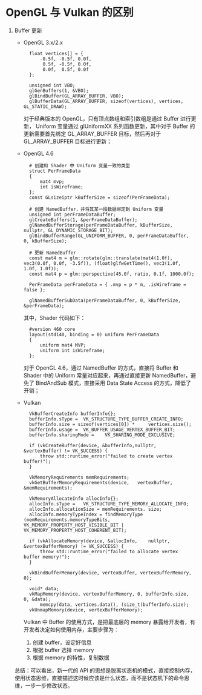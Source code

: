 # OpenGL 与 Vulkan 的区别

1. Buffer 更新
    * OpenGL 3.x/2.x

            float vertices[] = {
                -0.5f, -0.5f, 0.0f,
                 0.5f, -0.5f, 0.0f,
                 0.0f,  0.5f, 0.0f
            };

            unsigned int VBO;
            glGenBuffers(1, &VBO);
            glBindBuffer(GL_ARRAY_BUFFER, VBO);
            glBufferData(GL_ARRAY_BUFFER, sizeof(vertices), vertices, GL_STATIC_DRAW);

        对于经典版本的 OpenGL，只有顶点数组和索引数组是通过 Buffer 进行更新， Uniform 变量通过 glUniformXX 系列函数更新，其中对于 Buffer 的更新需要首先绑定 GL_ARRAY_BUFFER 目标，然后再对于 GL_ARRAY_BUFFER 目标进行更新；
    * OpenGL 4.6

            # 创建和 Shader 中 Uniform 变量一致的类型
            struct PerFrameData
            {
            	mat4 mvp;
            	int isWireframe;
            };
            const GLsizeiptr kBufferSize = sizeof(PerFrameData);

            # 创建 NamedBuffer，并将其某一段数据绑定到 Uniform 变量
            unsigned int perFrameDataBuffer;
	        glCreateBuffers(1, &perFrameDataBuffer);
	        glNamedBufferStorage(perFrameDataBuffer, kBufferSize, nullptr, GL_DYNAMIC_STORAGE_BIT);
	        glBindBufferRange(GL_UNIFORM_BUFFER, 0, perFrameDataBuffer, 0, kBufferSize);

            # 更新 NamedBuffer
            const mat4 m = glm::rotate(glm::translate(mat4(1.0f), vec3(0.0f, 0.0f, -3.5f)), (float)glfwGetTime(), vec3(1.0f, 1.0f, 1.0f));
		    const mat4 p = glm::perspective(45.0f, ratio, 0.1f, 1000.0f);

		    PerFrameData perFrameData = { .mvp = p * m, .isWireframe = false };

		    glNamedBufferSubData(perFrameDataBuffer, 0, kBufferSize, &perFrameData);

        其中，Shader 代码如下：

            #version 460 core
            layout(std140, binding = 0) uniform PerFrameData
            {
            	uniform mat4 MVP;
            	uniform int isWireframe;
            };
            
        对于 OpenGL 4.6，通过 NamedBuffer 的方式，直接将 Buffer 和 Shader 中的 Uniform 常量对应起来，再通过直接更新 NamedBuffer，避免了 BindAndSub 模式，直接采用 Data State Access 的方式，降低了开销；
    * Vulkan

            VkBufferCreateInfo bufferInfo{};
            bufferInfo.sType =  VK_STRUCTURE_TYPE_BUFFER_CREATE_INFO;
            bufferInfo.size = sizeof(vertices[0]) *     vertices.size();
            bufferInfo.usage =  VK_BUFFER_USAGE_VERTEX_BUFFER_BIT;
            bufferInfo.sharingMode =    VK_SHARING_MODE_EXCLUSIVE;

            if (vkCreateBuffer(device, &bufferInfo,nullptr, &vertexBuffer) != VK_SUCCESS) {
                throw std::runtime_error("failed to create vertex buffer!");
            }

            VkMemoryRequirements memRequirements;
            vkGetBufferMemoryRequirements(device,   vertexBuffer, &memRequirements);

            VkMemoryAllocateInfo allocInfo{};
            allocInfo.sType =   VK_STRUCTURE_TYPE_MEMORY_ALLOCATE_INFO;
            allocInfo.allocationSize = memRequirements. size;
            allocInfo.memoryTypeIndex = findMemoryType  (memRequirements.memoryTypeBits,  VK_MEMORY_PROPERTY_HOST_VISIBLE_BIT |    VK_MEMORY_PROPERTY_HOST_COHERENT_BIT);

            if (vkAllocateMemory(device, &allocInfo,    nullptr, &vertexBufferMemory) != VK_SUCCESS) {
                throw std::runtime_error("failed to allocate vertex buffer memory!");
            }

            vkBindBufferMemory(device, vertexBuffer, vertexBufferMemory, 0);

            void* data;
            vkMapMemory(device, vertexBufferMemory, 0, bufferInfo.size, 0, &data);
                memcpy(data, vertices.data(), (size_t)bufferInfo.size);
            vkUnmapMemory(device, vertexBufferMemory);

        Vulkan 中 Buffer 的使用方式，是把最底层的 memory 暴露给开发者，有开发者决定如何使用内存，主要步骤为：
        1. 创建 buffer，设定好信息
        2. 根据 buffer 选择 memory
        3. 根据 memory 的特性，复制数据  
    
    总结：可以看出，新一代的 API 的思想是脱离状态机的模式，直接控制内存，使用状态思维，直接描述这时候应该是什么状态，而不是状态机下的命令思维，一步一步修改状态。
